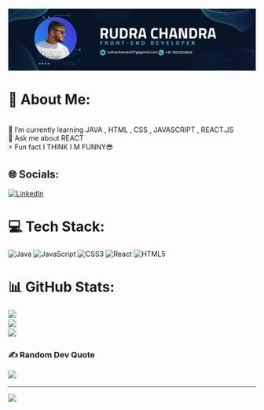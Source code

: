 ![logo](https://github.com/Noobcoder2042/Noobcoder2042/blob/main/Navy%20Blue%20Geometric%20Technology%20LinkedIn%20Banner.png)
# 💫 About Me:
<br>🌱 I’m currently learning  JAVA , HTML , CSS , JAVASCRIPT , REACT.JS<br>💬 Ask me about REACT<br>⚡ Fun fact I THINK I M FUNNY😎


## 🌐 Socials:
[![LinkedIn](https://img.shields.io/badge/LinkedIn-%230077B5.svg?logo=linkedin&logoColor=white)](https://linkedin.com/in/https://www.linkedin.com/in/rudra-chandra-942440172/) 

# 💻 Tech Stack:
![Java](https://img.shields.io/badge/java-%23ED8B00.svg?style=for-the-badge&logo=java&logoColor=white) ![JavaScript](https://img.shields.io/badge/javascript-%23323330.svg?style=for-the-badge&logo=javascript&logoColor=%23F7DF1E) ![CSS3](https://img.shields.io/badge/css3-%231572B6.svg?style=for-the-badge&logo=css3&logoColor=white) ![React](https://img.shields.io/badge/react-%2320232a.svg?style=for-the-badge&logo=react&logoColor=%2361DAFB) ![HTML5](https://img.shields.io/badge/html5-%23E34F26.svg?style=for-the-badge&logo=html5&logoColor=white)
# 📊 GitHub Stats:
![](https://github-readme-stats.vercel.app/api?username=Noobcoder2042&theme=dark&hide_border=false&include_all_commits=true&count_private=true)<br/>
![](https://github-readme-streak-stats.herokuapp.com/?user=Noobcoder2042&theme=dark&hide_border=false)<br/>
![](https://github-readme-stats.vercel.app/api/top-langs/?username=Noobcoder2042&theme=dark&hide_border=false&include_all_commits=true&count_private=true&layout=compact)

### ✍️ Random Dev Quote
![](https://quotes-github-readme.vercel.app/api?type=horizontal&theme=radical)

---
[![](https://visitcount.itsvg.in/api?id=Noobcoder2042&icon=0&color=0)](https://visitcount.itsvg.in)

<!-- Proudly created with GPRM ( https://gprm.itsvg.in ) -->

